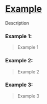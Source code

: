 # [Example](https://google.com)

Description

### Example 1:

> Example 1

### Example 2:

> Example 2

### Example 3:

> Example 3
